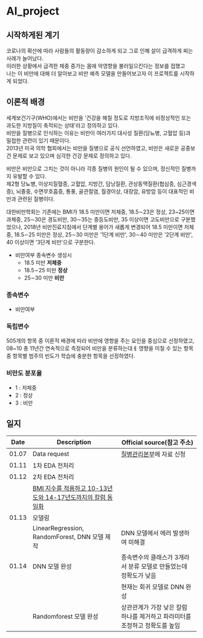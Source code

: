 # AI_project

## 시작하게된 계기
코로나의 확산에 따라 사람들의 활동량이 감소하게 되고 그로 인해 살이 급격하게 찌는 사례가 늘어났다.  
이러한 상황에서 급격한 체중 증가는 몸에 악영향을 불러일으킨다는 정보를 접했고  
나는 이 비만에 대해 더 알아보고 비만 예측 모델을 만들어보고자 이 프로젝트를 시작하게 되었다.

## 이론적 배경
세계보건기구(WHO)에서는 비만을 '건강을 해칠 정도로 지방조직에 비정상적인 또는 과도한 지방질이 축적되는 상태'라고 정의하고 있다. <br>
비만을 질병으로 인식하는 이유는 비만이 여러가지 대사성 질환(당뇨병, 고혈압 등)과 밀접한 관련이 있기 때문이다.<br>
2013년 미국 의학 협회에서는 비만을 질병으로 공식 선언하였고, 비만은 새로운 공중보건 문제로 보고 있으며 심각한 건강 문제로 정의하고 있다.<br>


비만은 비만으로 그치는 것이 아니라 각종 질병의 원인이 될 수 있으며, 정신적인 질병까지 유발할 수 있다.<br>
제2형 당뇨병, 이상지질혈증, 고혈압, 지방간, 담낭질환, 관상동맥질환(협심증, 심근경색증), 뇌졸중, 수면무호흡증, 통풍, 골관절염, 월경이상, 대장암, 유방암 등이 대표적인 비만과 관련된 질병이다.

대한비만학회는 기존에는 BMI가 18.5 미만이면 저체중, 18.5∼23은 정상, 23~25이면 과체중, 25∼30은 경도비만, 30∼35는 중등도비만, 35 이상이면 고도비만으로 구분했었으나, 2018년 비만진료지침에서 단계별 용어가 새롭게 변경되어 18.5 미만이면 저체중, 18.5∼25 미만은 정상, 25∼30 미만은 '1단계 비만', 30∼40 미만은 '2단계 비만', 40 이상이면 '3단계 비만'으로 구분한다.
- 비만여부 종속변수 생성시
  - 18.5 미만 **저체중**
  - 18.5∼25 미만 **정상**
  - 25∼30 미만 **비만**


### 종속변수
- 비만여부
### 독립변수
505개의 항목 중 이론적 배경에 따라 비만에 영향을 주는 요인을 중심으로 선정하였고, 08~10 총 11년간 연속적으로 측정되어 비만을 분류하는대ㅔ 영향을 미칠 수 있는 항목 중 항목별 범주의 빈도가 학습에 충분한 항목을 선정하였다.

### 비만도 분포율
- 1 : 저체중
- 2 : 정상
- 3 : 비만

## 일지
|Date|Description|Official source(참고 주소)|
|:---:|---| --- |
|01.07|Data request|[질병관리본부](https://chs.cdc.go.kr/chs/rdr/rdrInfoDownMain.do)에 자료 신청|
|01.11|1차 EDA 전처리||
|01.12|2차 EDA 전처리||
||[BMI 지수를 적용하고 10-13년도와 14-17년도까지의 칼럼 동일화](https://github.com/gini7752/AI_project/blob/main/data/README.md)||
|01.13|모델링||
||LinearRegression, RandomForest, DNN 모델 제작 |DNN 모델에서 에러 발생하여 미해결|
|01.14|DNN 모델 완성|종속변수의 클래스가 3개라서 분류 모델로 만들었는데 정확도가 낮음|
|||현재는 회귀 모델로 DNN 완성|
||Randomforest 모델 완성|상관관계가 가장 낮은 칼럼 하나를 제거하고 파라미터를 조정하고 정확도를 높임|
